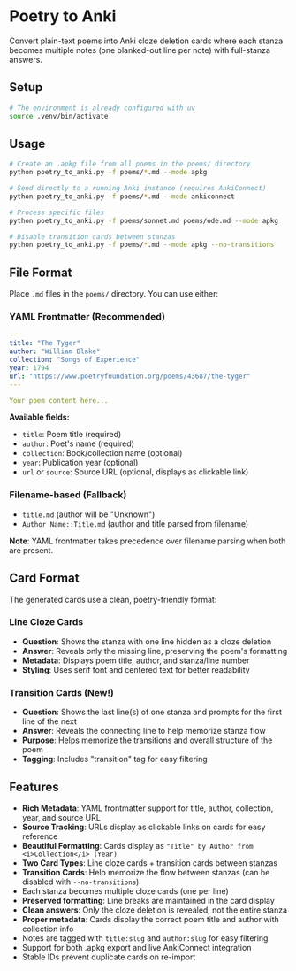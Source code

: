 # Poetry to Anki

Convert plain-text poems into Anki cloze deletion cards where each stanza becomes multiple notes (one blanked-out line per note) with full-stanza answers.

## Setup

```bash
# The environment is already configured with uv
source .venv/bin/activate
```

## Usage

```bash
# Create an .apkg file from all poems in the poems/ directory
python poetry_to_anki.py -f poems/*.md --mode apkg

# Send directly to a running Anki instance (requires AnkiConnect)
python poetry_to_anki.py -f poems/*.md --mode ankiconnect

# Process specific files
python poetry_to_anki.py -f poems/sonnet.md poems/ode.md --mode apkg

# Disable transition cards between stanzas
python poetry_to_anki.py -f poems/*.md --mode apkg --no-transitions
```

## File Format

Place `.md` files in the `poems/` directory. You can use either:

### YAML Frontmatter (Recommended)

```yaml
---
title: "The Tyger"
author: "William Blake"
collection: "Songs of Experience"
year: 1794
url: "https://www.poetryfoundation.org/poems/43687/the-tyger"
---

Your poem content here...
```

**Available fields:**

- `title`: Poem title (required)
- `author`: Poet's name (required)  
- `collection`: Book/collection name (optional)
- `year`: Publication year (optional)
- `url` or `source`: Source URL (optional, displays as clickable link)

### Filename-based (Fallback)

- `title.md` (author will be "Unknown")
- `Author Name::Title.md` (author and title parsed from filename)

**Note**: YAML frontmatter takes precedence over filename parsing when both are present.

## Card Format

The generated cards use a clean, poetry-friendly format:

### Line Cloze Cards

- **Question**: Shows the stanza with one line hidden as a cloze deletion
- **Answer**: Reveals only the missing line, preserving the poem's formatting
- **Metadata**: Displays poem title, author, and stanza/line number
- **Styling**: Uses serif font and centered text for better readability

### Transition Cards (New!)

- **Question**: Shows the last line(s) of one stanza and prompts for the first line of the next
- **Answer**: Reveals the connecting line to help memorize stanza flow
- **Purpose**: Helps memorize the transitions and overall structure of the poem
- **Tagging**: Includes "transition" tag for easy filtering

## Features

- **Rich Metadata**: YAML frontmatter support for title, author, collection, year, and source URL
- **Source Tracking**: URLs display as clickable links on cards for easy reference
- **Beautiful Formatting**: Cards display as `"Title" by Author from <i>Collection</i> (Year)`
- **Two Card Types**: Line cloze cards + transition cards between stanzas
- **Transition Cards**: Help memorize the flow between stanzas (can be disabled with `--no-transitions`)
- Each stanza becomes multiple cloze cards (one per line)
- **Preserved formatting**: Line breaks are maintained in the card display
- **Clean answers**: Only the cloze deletion is revealed, not the entire stanza
- **Proper metadata**: Cards display the correct poem title and author with collection info
- Notes are tagged with `title:slug` and `author:slug` for easy filtering
- Support for both .apkg export and live AnkiConnect integration
- Stable IDs prevent duplicate cards on re-import
